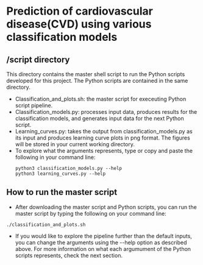 # Prediction of cardiovascular disease(CVD) using various classification models

## /script directory
This directory contains the master shell script to run the Python scripts developed for this project. The Python scripts are contained in the same directory. 
- Classification_and_plots.sh: the master script for execeuting Python script pipeline. 
- Classification_models.py: processes input data, produces results for the classification models, and generates input data for the next Python script.
- Learning_curves.py: takes the output from classification_models.py as its input and produces learning curve plots in png format. The figures will be stored in your current working directory. 
- To explore what the arguments represents, type or copy and paste the following in your command line: 
    ```
    python3 classification_models.py --help
    python3 learning_curves.py --help
    ``` 

## How to run the master script
- After downloading the master script and Python scripts, you can run the master script by typing the following on your command line: 
```
./classification_and_plots.sh
```
- If you would like to explore the pipeline further than the default inputs, you can change the arguments using the --help option as described above. For more information on what each argumument of the Python scripts represents, check the next section. 






